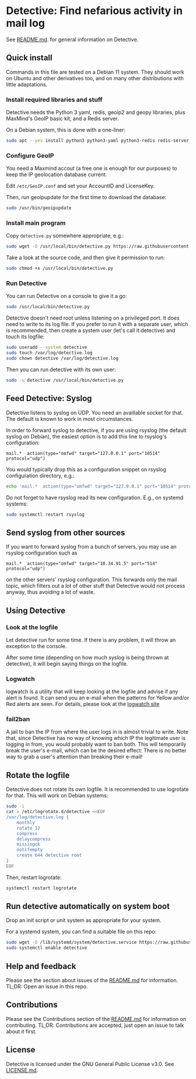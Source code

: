 # Detective: Find nefarious activity in mail log

See [README.md](https://github.com/alfredosola/detective/blob/master/README.md). for general information on Detective.

## Quick install

Commands in this file are tested on a Debian 11 system. They should work on Ubuntu and other derivatives too, and on many other distributions with little adaptations.

### Install required libraries and stuff
Detective needs the Python 3 yaml, redis, geoip2 and geopy libraries, plus MaxMind's GeoIP basic kit, and a Redis server.

On a Debian system, this is done with a one-liner:

```bash
sudo apt --yes install python3 python3-yaml python3-redis redis-server python3-geoip2 geoipupdate python3-geopy geoip-database
```

### Configure GeoIP
You need a Maxmind accout (a free one is enough for our purposes) to keep the IP geolocation database current.

Edit `/etc/GeoIP.conf` and set your AccountID and LicenseKey.

Then, run geoipupdate for the first time to download the database:
```bash
sudo /usr/bin/geoipupdate
```

### Install main program

Copy `detective.py` somewhere appropriate, e.g.:
```bash
sudo wget -O /usr/local/bin/detective.py https://raw.githubusercontent.com/alfredosola/detective/master/detective.py
```

Take a look at the source code, and then give it permission to run:
```bash
sudo chmod +x /usr/local/bin/detective.py
```
### Run Detective

You can run Detective on a console to give it a go:
```bash
sudo /usr/local/bin/detective.py
```

Detective doesn't need root unless listening on a privileged port. It does need to write to its log file. If you prefer to run it with a separate user, which is recommended, then create a system user (let's call it detective) and touch its logfile:

```bash
sudo useradd --system detective
sudo touch /var/log/detective.log
sudo chown detective /var/log/detective.log
```

Then you can run detective with its own user:
```bash
sudo -u detective /usr/local/bin/detective.py
```

## Feed Detective: Syslog
Detective listens to syslog on UDP. You need an availlable socket for that. The default is known to work in most circumstances.

In order to forward syslog to detective, if you are using rsyslog (the default syslog on Debian), the easiest option is to add this line to rsyslog's configuration:

`mail.*  action(type="omfwd" target="127.0.0.1" port="10514" protocol="udp")`

You would typically drop this as a configuration snippet on rsyslog configuration directory, e.g.:

```bash
echo 'mail.*  action(type="omfwd" target="127.0.0.1" port="10514" protocol="udp")' | sudo tee /etc/rsyslog.d/detective.py
```

Do not forget to have rsyslog read its new configuration. E.g., on systemd systems:
```bash
sudo systemctl restart rsyslog
```

## Send syslog from other sources

If you want to forward syslog from a bunch of servers, you may use an rsyslog configuration such as

`mail.*  action(type="omfwd" target="10.34.91.5" port="514" protocol="udp")`

on the other servers' rsyslog configuration. This forwards only the mail topic, which filters out a lot of other stuff that Detective would not process anyway, thus avoiding a lot of waste.

## Using Detective
### Look at the logfile

Let detective run for some time. If there is any problem, it will throw an exception to the console.

After some time (depending on how much syslog is being thrown at detective), it will begin saying things on the logfile.

### Logwatch

logwatch is a utility that will keep looking at the logfile and advise if any alert is found. It can send you an e-mail when the patterns for Yellow and/or Red alerts are seen. For details, please look at the [logwatch site](https://sourceforge.net/projects/logwatch/)

### fail2ban

A jail to ban the IP from where the user logs in is almost trivial to write. Note that, since Detective has no way of knowing which IP the legitimate user is logging in from, you would probably want to ban both. This will temporarily break the user's e-mail, which can be the desired effect: There is no better way to grab a user's attention than breaking their e-mail!

## Rotate the logfile

Detective does not rotate its own logfile. It is recommended to use logrotate for that. This will work on Debian systems:

```bash
sudo -i
cat > /etc/logrotate.d/detective <<EOF
/var/log/detective.log {
	monthly
	rotate 12
	compress
	delaycompress
	missingok
	notifempty
	create 644 detective root
}
EOF
```

Then, restart logrotate:
```bash
systemctl restart logrotate
```

## Run detective automatically on system boot

Drop an init script or unit system as appropriate for your system.

For a systemd system, you can find a suitable file on this repo:
```bash
sudo wget -O /lib/systemd/system/detective.service https://raw.githubusercontent.com/alfredosola/detective/master/detective.service
sudo systemctl enable detective
```

## Help and feedback

Please see the section about issues of the [README.md](https://github.com/alfredosola/detective/blob/master/README.md) for information. TL;DR: Open an issue in this repo.

## Contributions

Please see the Contributions section of the [README.md](https://github.com/alfredosola/detective/blob/master/README.md) for information on contributing. TL;DR: Contributions are accepted, just open an issue to talk about it first.

## License

Detective is licensed under the GNU General Public License v3.0. See [LICENSE.md](https://github.com/alfredosola/detective/blob/master/LICENSE.md).
